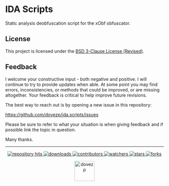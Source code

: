 # IDA Scripts

Static analysis deobfuscation script for the xObf obfuscator.

## License

This project is licensed under the [BSD 3-Clause License (Revised)](https://tldrlegal.com/license/bsd-3-clause-license-(revised)).

## Feedback

I welcome your constructive input - both negative and positive. I will continue to try to provide updates when able. At some point you may find errors, inconsistencies, or methods that could be improved, or are missing altogether. Your feedback is critical to help improve future revisions.

The best way to reach out is by opening a new issue in this repository:

https://github.com/dovezp/ida.scripts/issues

Please be sure to refer to what your situation is when giving feedback and if possible link the topic in question.

Many thanks.

<hr/>

<p align="center">
  <p align="center">
    <a href="https://hits.seeyoufarm.com/api/count/graph/dailyhits.svg?url=https://github.com/dovezp/ida.scripts">
      <img src="https://hits.seeyoufarm.com/api/count/incr/badge.svg?url=https%3A%2F%2Fgithub.com%2Fdovezp%2Fida.scripts&count_bg=%2379C83D&title_bg=%23555555&icon=&icon_color=%23E7E7E7&title=hits&edge_flat=true" alt="repository hits">
    </a>
    <a href="https://github.com/dovezp/ida.scripts/releases">
      <img src="https://img.shields.io/github/downloads/dovezp/ida.scripts/total?style=flat-square" alt="downloads"/>
    </a>
    <a href="https://github.com/dovezp/ida.scripts/graphs/contributors">
      <img src="https://img.shields.io/github/contributors/dovezp/ida.scripts?style=flat-square" alt="contributors"/>
    </a>
    <a href="https://github.com/dovezp/ida.scripts/watchers">
      <img src="https://img.shields.io/github/watchers/dovezp/ida.scripts?style=flat-square" alt="watchers"/>
    </a>
    <a href="https://github.com/dovezp/ida.scripts/stargazers">
      <img src="https://img.shields.io/github/stars/dovezp/ida.scripts?style=flat-square" alt="stars"/>
    </a>
    <a href="https://github.com/dovezp/ida.scripts/network/members">
      <img src="https://img.shields.io/github/forks/dovezp/ida.scripts?style=flat-square" alt="forks"/>
    </a>
  </p>
</p>

<p align="center">
  <a href="https://github.com/dovezp">
    <img width="64" heigth="64" src="https://avatars.githubusercontent.com/u/89095890" alt="dovezp"/>
  </a>
</p>
